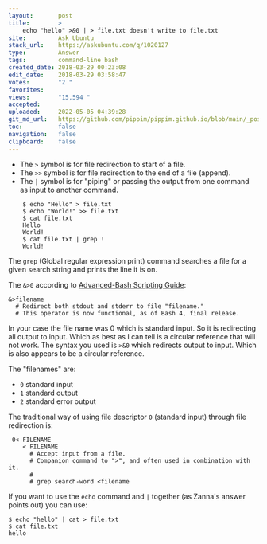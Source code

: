 ```yaml
---
layout:       post
title:        >
    echo "hello" >&0 | > file.txt doesn't write to file.txt
site:         Ask Ubuntu
stack_url:    https://askubuntu.com/q/1020127
type:         Answer
tags:         command-line bash
created_date: 2018-03-29 00:23:08
edit_date:    2018-03-29 03:58:47
votes:        "2 "
favorites:    
views:        "15,594 "
accepted:     
uploaded:     2022-05-05 04:39:28
git_md_url:   https://github.com/pippim/pippim.github.io/blob/main/_posts/2018/2018-03-29-echo-_hello_-__0-_-_-file.txt-doesn_t-write-to-file.txt.md
toc:          false
navigation:   false
clipboard:    false
---
```


- The `>` symbol is for file redirection to start of a file.
- The `>>` symbol is for file redirection to the end of a file (append). 
- The `|` symbol is for "piping" or passing the output from one command as input to another command.

``` 
    $ echo "Hello" > file.txt
    $ echo "World!" >> file.txt
    $ cat file.txt
    Hello
    World!
    $ cat file.txt | grep !
    World!
```

The `grep` (Global regular expression print) command searches a file for a given search string and prints the line it is on.

The `&>0` according to [Advanced-Bash Scripting Guide][1]:

``` 
&>filename
  # Redirect both stdout and stderr to file "filename."
  # This operator is now functional, as of Bash 4, final release.
```

In your case the file name was 0 which is standard input. So it is redirecting all output to input. Which as best as I can tell is a circular reference that will not work. The syntax you used is `>&0` which redirects output to input. Which is also appears to be a circular reference.

The "filenames" are:

- `0` standard input
- `1` standard output
- `2` standard error output

The traditional way of using file descriptor `0` (standard input) through file redirection is:

``` 
 0< FILENAME
    < FILENAME
      # Accept input from a file.
      # Companion command to ">", and often used in combination with it.
      #
      # grep search-word <filename
```

If you want to use the `echo` command and `|` together (as Zanna's answer points out) you can use:

``` 
$ echo "hello" | cat > file.txt
$ cat file.txt
hello
```

  [1]: https://www.tldp.org/LDP/abs/html/io-redirection.html



